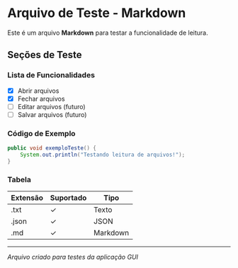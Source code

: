 # Arquivo de Teste - Markdown

Este é um arquivo **Markdown** para testar a funcionalidade de leitura.

## Seções de Teste

### Lista de Funcionalidades
- [x] Abrir arquivos
- [x] Fechar arquivos  
- [ ] Editar arquivos (futuro)
- [ ] Salvar arquivos (futuro)

### Código de Exemplo
```java
public void exemploTeste() {
    System.out.println("Testando leitura de arquivos!");
}
```

### Tabela
| Extensão | Suportado | Tipo |
|----------|-----------|------|
| .txt     | ✓         | Texto |
| .json    | ✓         | JSON |
| .md      | ✓         | Markdown |

---
*Arquivo criado para testes da aplicação GUI*